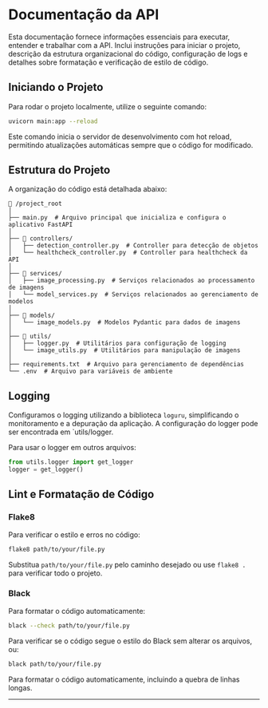 # Documentação da API

Esta documentação fornece informações essenciais para executar, entender e trabalhar com a API. Inclui instruções para iniciar o projeto, descrição da estrutura organizacional do código, configuração de logs e detalhes sobre formatação e verificação de estilo de código.

## Iniciando o Projeto

Para rodar o projeto localmente, utilize o seguinte comando:

```bash
uvicorn main:app --reload
```

Este comando inicia o servidor de desenvolvimento com hot reload, permitindo atualizações automáticas sempre que o código for modificado.

## Estrutura do Projeto

A organização do código está detalhada abaixo:

```
📁 /project_root
│
├── main.py  # Arquivo principal que inicializa e configura o aplicativo FastAPI
│        
├── 📁 controllers/
│   ├── detection_controller.py  # Controller para detecção de objetos
│   └── healthcheck_controller.py  # Controller para healthcheck da API
│
├── 📁 services/
│   ├── image_processing.py  # Serviços relacionados ao processamento de imagens
│   └── model_services.py  # Serviços relacionados ao gerenciamento de modelos
│
├── 📁 models/
│   └── image_models.py  # Modelos Pydantic para dados de imagens
│
├── 📁 utils/
│   ├── logger.py  # Utilitários para configuração de logging
│   └── image_utils.py  # Utilitários para manipulação de imagens
│
├── requirements.txt  # Arquivo para gerenciamento de dependências
└── .env  # Arquivo para variáveis de ambiente
```

## Logging

Configuramos o logging utilizando a biblioteca `loguru`, simplificando o monitoramento e a depuração da aplicação. A configuração do logger pode ser encontrada em `utils/logger.

Para usar o logger em outros arquivos:

```python
from utils.logger import get_logger
logger = get_logger()
```

## Lint e Formatação de Código

### Flake8

Para verificar o estilo e erros no código:

```bash
flake8 path/to/your/file.py
```

Substitua `path/to/your/file.py` pelo caminho desejado ou use `flake8 .` para verificar todo o projeto.

### Black

Para formatar o código automaticamente:

```bash
black --check path/to/your/file.py
```

Para verificar se o código segue o estilo do Black sem alterar os arquivos, ou:

```bash
black path/to/your/file.py
```

Para formatar o código automaticamente, incluindo a quebra de linhas longas.

---

